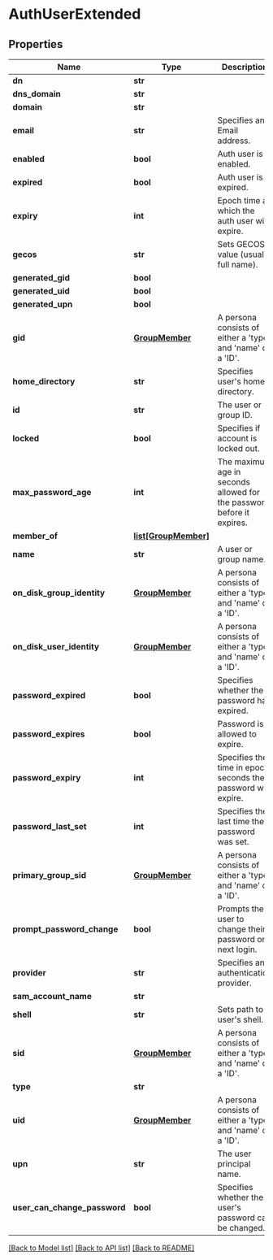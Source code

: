# AuthUserExtended

## Properties
Name | Type | Description | Notes
------------ | ------------- | ------------- | -------------
**dn** | **str** |  | [optional] 
**dns_domain** | **str** |  | [optional] 
**domain** | **str** |  | [optional] 
**email** | **str** | Specifies an Email address. | [optional] 
**enabled** | **bool** | Auth user is enabled. | 
**expired** | **bool** | Auth user is expired. | 
**expiry** | **int** | Epoch time at which the auth user will expire. | [optional] 
**gecos** | **str** | Sets GECOS value (usually full name). | [optional] 
**generated_gid** | **bool** |  | [optional] 
**generated_uid** | **bool** |  | [optional] 
**generated_upn** | **bool** |  | [optional] 
**gid** | [**GroupMember**](GroupMember.md) | A persona consists of either a &#39;type&#39; and &#39;name&#39; or a &#39;ID&#39;. | [optional] 
**home_directory** | **str** | Specifies user&#39;s home directory. | [optional] 
**id** | **str** | The user or group ID. | 
**locked** | **bool** | Specifies if account is locked out. | 
**max_password_age** | **int** | The maximum age in seconds allowed for the password before it expires. | [optional] 
**member_of** | [**list[GroupMember]**](GroupMember.md) |  | [optional] 
**name** | **str** | A user or group name. | 
**on_disk_group_identity** | [**GroupMember**](GroupMember.md) | A persona consists of either a &#39;type&#39; and &#39;name&#39; or a &#39;ID&#39;. | [optional] 
**on_disk_user_identity** | [**GroupMember**](GroupMember.md) | A persona consists of either a &#39;type&#39; and &#39;name&#39; or a &#39;ID&#39;. | [optional] 
**password_expired** | **bool** | Specifies whether the password has expired. | 
**password_expires** | **bool** | Password is allowed to expire. | 
**password_expiry** | **int** | Specifies the time in epoch seconds the password will expire. | [optional] 
**password_last_set** | **int** | Specifies the last time the password was set. | [optional] 
**primary_group_sid** | [**GroupMember**](GroupMember.md) | A persona consists of either a &#39;type&#39; and &#39;name&#39; or a &#39;ID&#39;. | [optional] 
**prompt_password_change** | **bool** | Prompts the user to change their password on next login. | 
**provider** | **str** | Specifies an authentication provider. | [optional] 
**sam_account_name** | **str** |  | [optional] 
**shell** | **str** | Sets path to user&#39;s shell. | [optional] 
**sid** | [**GroupMember**](GroupMember.md) | A persona consists of either a &#39;type&#39; and &#39;name&#39; or a &#39;ID&#39;. | [optional] 
**type** | **str** |  | 
**uid** | [**GroupMember**](GroupMember.md) | A persona consists of either a &#39;type&#39; and &#39;name&#39; or a &#39;ID&#39;. | [optional] 
**upn** | **str** | The user principal name. | [optional] 
**user_can_change_password** | **bool** | Specifies whether the user&#39;s password can be changed. | 

[[Back to Model list]](../README.md#documentation-for-models) [[Back to API list]](../README.md#documentation-for-api-endpoints) [[Back to README]](../README.md)


